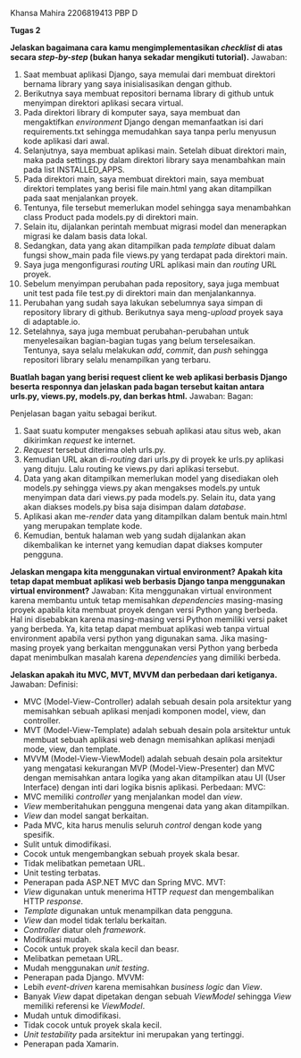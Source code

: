 Khansa Mahira
2206819413
PBP D

**Tugas 2**

**Jelaskan bagaimana cara kamu mengimplementasikan _checklist_ di atas secara _step-by-step_ (bukan hanya sekadar mengikuti tutorial).**
Jawaban:
1)  Saat membuat aplikasi Django, saya memulai dari membuat direktori bernama library yang saya inisialisasikan dengan github.
2)  Berikutnya saya membuat repositori bernama library di github untuk menyimpan direktori aplikasi secara virtual.
3)  Pada direktori library di komputer saya, saya membuat dan mengaktifkan _environment_ Django dengan memanfaatkan isi dari requirements.txt sehingga memudahkan saya tanpa perlu menyusun kode aplikasi dari awal.
4)  Selanjutnya, saya membuat aplikasi main. Setelah dibuat direktori main, maka pada settings.py dalam direktori library saya menambahkan main pada list INSTALLED_APPS.
5)  Pada direktori main, saya membuat direktori main, saya membuat direktori templates yang berisi file main.html yang akan ditampilkan pada saat menjalankan proyek.
6)  Tentunya, file tersebut memerlukan model sehingga saya menambahkan class Product pada models.py di direktori main.
7)  Selain itu, dijalankan perintah membuat migrasi model dan menerapkan migrasi ke dalam basis data lokal.
8)  Sedangkan, data yang akan ditampilkan pada _template_ dibuat dalam fungsi show_main pada file views.py yang terdapat pada direktori main.
9)  Saya juga mengonfigurasi _routing_ URL aplikasi main dan _routing_ URL proyek.
10) Sebelum menyimpan perubahan pada repository, saya juga membuat unit test pada file test.py di direktori main dan menjalankannya.
11) Perubahan yang sudah saya lakukan sebelumnya saya simpan di repository library di github. Berikutnya saya meng-_upload_ proyek saya di adaptable.io.
12) Setelahnya, saya juga membuat perubahan-perubahan untuk menyelesaikan bagian-bagian tugas yang belum terselesaikan. Tentunya, saya selalu melakukan _add_, _commit_, dan _push_ sehingga repositori library selalu menampilkan yang terbaru.

**Buatlah bagan yang berisi request client ke web aplikasi berbasis Django beserta responnya dan jelaskan pada bagan tersebut kaitan antara urls.py, views.py, models.py, dan berkas html.**
Jawaban:
Bagan:

Penjelasan bagan yaitu sebagai berikut.
1) Saat suatu komputer mengakses sebuah aplikasi atau situs web, akan dikirimkan _request_ ke internet.
2) _Request_ tersebut diterima oleh urls.py.
3) Kemudian URL akan di-_routing_ dari urls.py di proyek ke urls.py aplikasi yang dituju. Lalu routing ke views.py dari aplikasi tersebut.
4) Data yang akan ditampilkan memerlukan model yang disediakan oleh models.py sehingga views.py akan mengakses models.py untuk menyimpan data dari views.py pada models.py. Selain itu, data yang akan diakses models.py bisa saja disimpan dalam _database_.
5) Aplikasi akan me-_render_ data yang ditampilkan dalam bentuk main.html yang merupakan template kode.
6) Kemudian, bentuk halaman web yang sudah dijalankan akan dikembalikan ke internet yang kemudian dapat diakses komputer pengguna.

**Jelaskan mengapa kita menggunakan virtual environment? Apakah kita tetap dapat membuat aplikasi web berbasis Django tanpa menggunakan virtual environment?**
Jawaban:
Kita menggunakan virtual environment karena membantu untuk tetap memisahkan _dependencies_ masing-masing proyek apabila kita membuat proyek dengan versi Python yang berbeda. Hal ini disebabkan karena masing-masing versi Python memiliki versi paket yang berbeda.
Ya, kita tetap dapat membuat aplikasi web tanpa virtual environment apabila versi python yang digunakan sama. Jika masing-masing proyek yang berkaitan menggunakan versi Python yang berbeda dapat menimbulkan masalah karena _dependencies_ yang dimiliki berbeda.

**Jelaskan apakah itu MVC, MVT, MVVM dan perbedaan dari ketiganya.**
Jawaban:
Definisi:
- MVC (Model-View-Controller) adalah sebuah desain pola arsitektur yang memisahkan sebuah aplikasi menjadi komponen model, view, dan controller.
- MVT (Model-View-Template) adalah sebuah desain pola arsitektur untuk membuat sebuah aplikasi web denagn memisahkan aplikasi menjadi mode, view, dan template.
- MVVM (Model-View-ViewModel) adalah sebuah desain pola arsitektur yang mengatasi kekurangan MVP (Model-View-Presenter) dan MVC dengan memisahkan antara logika yang akan ditampilkan atau UI (User Interface) dengan inti dari logika bisnis aplikasi.
Perbedaan:
MVC:
- MVC memiliki _controller_ yang menjalankan model dan _view_.
- _View_ memberitahukan pengguna mengenai data yang akan ditampilkan.
- _View_ dan model sangat berkaitan.
- Pada MVC, kita harus menulis seluruh _control_ dengan kode yang spesifik.
- Sulit untuk dimodifikasi.
- Cocok untuk mengembangkan sebuah proyek skala besar.
- Tidak melibatkan pemetaan URL.
- Unit testing terbatas.
- Penerapan pada ASP.NET MVC dan Spring MVC.
MVT:
- _View_ digunakan untuk menerima HTTP _request_ dan mengembalikan HTTP _response_.
- _Template_ digunakan untuk menampilkan data pengguna.
- _View_ dan model tidak terlalu berkaitan.
- _Controller_ diatur oleh _framework_.
- Modifikasi mudah.
- Cocok untuk proyek skala kecil dan beasr.
- Melibatkan pemetaan URL.
- Mudah menggunakan _unit testing_.
- Penerapan pada Django.
MVVM:
- Lebih _event-driven_ karena memisahkan _business logic_ dan _View_.
- Banyak _View_ dapat dipetakan dengan sebuah _ViewModel_ sehingga _View_ memiliki referensi ke _ViewModel_.
- Mudah untuk dimodifikasi.
- Tidak cocok untuk proyek skala kecil.
- _Unit testability_ pada arsitektur ini merupakan yang tertinggi.
- Penerapan pada Xamarin.
